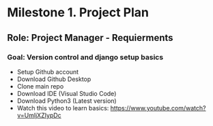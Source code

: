 
# Milestone 1. Project Plan

## Role: Project Manager - Requierments

### Goal: Version control and django setup basics

* Setup Github account
* Download Github Desktop
* Clone main repo
* Download IDE (Visual Studio Code) 
* Download Python3 (Latest version)
* Watch this video to learn basics: https://www.youtube.com/watch?v=UmljXZIypDc

